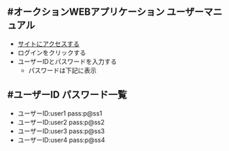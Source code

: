 #オークションWEBアプリケーション ユーザーマニュアル
---
- [サイトにアクセスする](http://150.89.233.201/)  
- ログインをクリックする  
- ユーザーIDとパスワードを入力する  
  - パスワードは下記に表示  

#ユーザーID パスワード一覧
---
- ユーザーID:user1 pass:p@ss1  
- ユーザーID:user2 pass:p@ss2  
- ユーザーID:user3 pass:p@ss3  
- ユーザーID:user4 pass:p@ss4  
